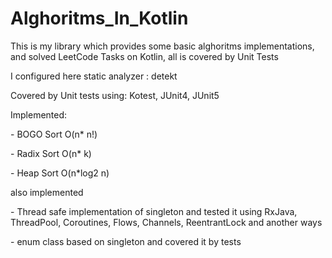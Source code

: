 # Alghoritms_In_Kotlin
This is my library which provides some basic alghoritms implementations, and solved LeetCode Tasks on Kotlin, all is covered by Unit Tests

I configured here static analyzer : detekt

Covered by Unit tests using: Kotest, JUnit4, JUnit5

Implemented:
            <p>- BOGO Sort O(n* n!)</p>
            <p>- Radix Sort O(n* k)</p>
            <p>- Heap Sort O(n*log2 n)</p>

also implemented
<p>- Thread safe implementation of singleton and tested it using RxJava, ThreadPool, Coroutines, Flows, Channels, ReentrantLock and another ways</p>
<p>- enum class based on singleton and covered it by tests</p>
